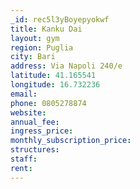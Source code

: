 ```yaml
---
_id: rec5l3yBoyepyokwf
title: Kanku Dai
layout: gym
region: Puglia
city: Bari
address: Via Napoli 240/e
latitude: 41.165541
longitude: 16.732236
email: 
phone: 0805278874
website: 
annual_fee: 
ingress_price: 
monthly_subscription_price: 
structures: 
staff: 
rent: 
---
```


